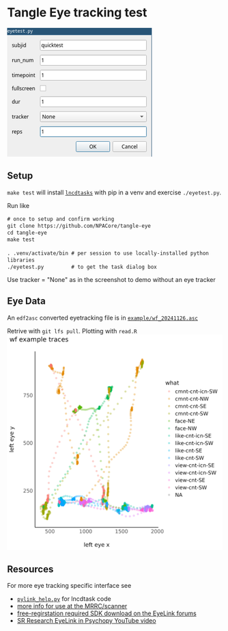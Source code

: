 # Tangle Eye tracking test

![Launching script](./eyetest_launch.png)

## Setup
`make test` will install [`lncdtasks`](https://github.com/LabNeuroCogDevel/lncdtask/) with pip in a venv and exercise `./eyetest.py`.

Run like
```
# once to setup and confirm working
git clone https://github.com/NPACore/tangle-eye
cd tangle-eye
make test

. .venv/activate/bin # per session to use locally-installed python libraries
./eyetest.py         # to get the task dialog box
```

Use tracker = "None" as in the screenshot to demo without an eye tracker

## Eye Data
An `edf2asc` converted eyetracking file is in [`example/wf_20241126.asc`](example/wf_20241126.asc)

Retrive with `git lfs pull`. Plotting with `read.R`
![](example/wf_20241126.png)

## Resources
For more eye tracking specific interface see 
  * [`pylink_help.py`](https://github.com/LabNeuroCogDevel/lncdtask/blob/main/lncdtask/pylink_help.py) for lncdtask code
  * [more info for use at the MRRC/scanner](https://rad.pitt.edu/wiki/doku.php?id=eyetracking:eyelink:task_integration)
  * [free-regirstation required SDK download on the EyeLink forums](https://www.sr-research.com/support/thread-13.html)
  * [SR Research EyeLink in Psychopy YouTube video](https://www.youtube.com/watch?v=1tLJHVktrEk)
